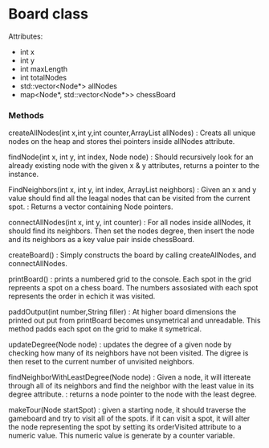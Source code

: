 # Board class
Attributes:
- int x
- int y
- int maxLength
- int totalNodes
- std::vector<Node*> allNodes
- map<Node*, std::vector<Node*>> chessBoard

### Methods
createAllNodes(int x,int y,int counter,ArrayList<Node> allNodes)
: Creats all unique nodes on the heap and stores thei pointers inside allNodes attribute.

findNode(int x, int y, int index, Node node)
: Should recursively look for an already existing node with the given x & y attributes, returns a pointer to the instance.

FindNeighbors(int x, int y, int index, ArrayList<Node> neighbors)
: Given an x and y value should find all the leagal nodes that can be visited from the current spot.
: Returns a vector containing Node pointers.

connectAllNodes(int x, int y, int counter)
: For all nodes inside allNodes, it should find its neighbors. Then set the nodes degree, then insert the node and its neighbors as a key value pair inside chessBoard.
 
createBoard()
: Simply constructs the board by calling createAllNodes, and connectAllNodes.
 
printBoard()
: prints a numbered grid to the console. Each spot in the grid repreents a spot on a chess board. The numbers assosiated with each spot represents the order in echich it was visited.

paddOutput(int number,String filler)
: At higher board dimensions the printed out put from printBoard becomes unsymetrical and unreadable. This method padds each spot on the grid to make it symetrical.

updateDegree(Node node)
: updates the degree of a given node by checking how many of its neighbors have not been visited. The digree is then reset to the current number of unvisited neighbors.
  
findNeighborWithLeastDegree(Node node)
: Given a node, it will ittereate through all of its neighbors and find the neighbor with the least value in its degree attribute.
: returns a node pointer to the node with the least degree.
  
makeTour(Node startSpot)
: given a starting node, it should traverse the gameboard and try to visit all of the spots. if it can visit a spot, it will alter the node representing the spot by setting its orderVisited attribute to a numeric value. This numeric value is generate by a counter variable.
